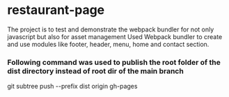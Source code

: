 # restaurant-page
The project is to test and demonstrate the webpack bundler for not only javascript but also for asset management
Used Webpack bundler to create and use modules like footer, header, menu, home and contact section.

### Following command was used to publish the root folder of the dist directory instead of root dir of the main branch
git subtree push --prefix dist origin gh-pages
